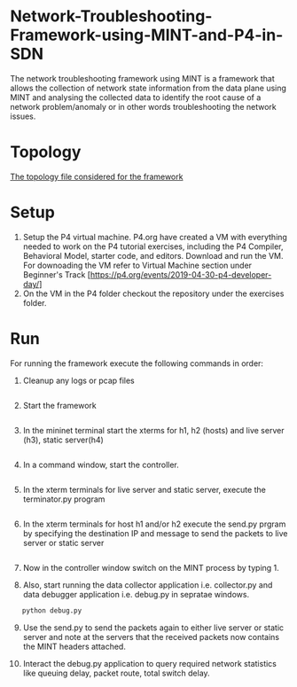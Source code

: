 # Network-Troubleshooting-Framework-using-MINT-and-P4-in-SDN

The network troubleshooting framework using MINT is a framework that allows the collection of network state information from the data plane using MINT and analysing the collected data to identify the root cause of a network problem/anomaly or in other words troubleshooting the network issues.

# Topology
[The topology file considered for the framework](/topology.jpg?raw=true)

# Setup
1. Setup the P4 virtual machine. P4.org have created a VM with everything needed to work on the P4 tutorial exercises, including the P4 Compiler, Behavioral Model, starter code, and editors. Download and run the VM. For downoading the VM refer to Virtual Machine section under Beginner's Track [https://p4.org/events/2019-04-30-p4-developer-day/]
2. On the VM in the P4 folder checkout the repository under the exercises folder.

# Run
For running the framework execute the following commands in order:
1. Cleanup any logs or pcap files
```make clean
```

2. Start the framework 
```make run
```

3. In the mininet terminal start the xterms for h1, h2 (hosts) and live server (h3), static server(h4)
```xterm h1 h2 h3 h4
```

4. In a command window, start the controller.
```python controller.py
```

5. In the xterm terminals for live server and static server, execute the terminator.py program
```python treminate.py
```

6. In the xterm terminals for host h1 and/or h2 execute the send.py prgram by specifying the destination IP and message to send the packets to live server or static server
```python send.py "10.0.4.4"  "Sending message to static server"
```

7. Now in the controller window switch on the MINT process by typing 1.

8. Also, start running the data collector application i.e. collector.py and data debugger application i.e. debug.py in sepratae windows.
 ```python collector.py
    python debug.py
 ```
9. Use the send.py to send the packets again to either live server or static server and note at the servers that the received packets now contains the MINT headers attached.

10. Interact the debug.py application to query required network statistics like queuing delay, packet route, total switch delay.
